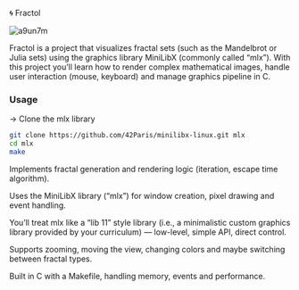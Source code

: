🌀 Fractol

![a9un7m](https://github.com/user-attachments/assets/fc39866c-8340-409c-8a94-a1b38f91c8cb)

Fractol is a project that visualizes fractal sets (such as the Mandelbrot or Julia sets) using the graphics library MiniLibX (commonly called “mlx”).
With this project you’ll learn how to render complex mathematical images, handle user interaction (mouse, keyboard) and manage graphics pipeline in C.

### Usage

-> Clone the mlx library

```bash
git clone https://github.com/42Paris/minilibx-linux.git mlx
cd mlx
make
```


Implements fractal generation and rendering logic (iteration, escape time algorithm).

Uses the MiniLibX library (“mlx”) for window creation, pixel drawing and event handling.

You’ll treat mlx like a “lib 11” style library (i.e., a minimalistic custom graphics library provided by your curriculum) — low-level, simple API, direct control.

Supports zooming, moving the view, changing colors and maybe switching between fractal types.

Built in C with a Makefile, handling memory, events and performance.
